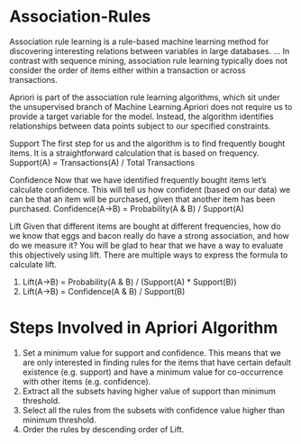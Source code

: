 # Association-Rules

Association rule learning is a rule-based machine learning method for discovering interesting relations between variables in large databases. ... In contrast with sequence mining, association rule learning typically does not consider the order of items either within a transaction or across transactions.

Apriori is part of the association rule learning algorithms, which sit under the unsupervised branch of Machine Learning.Apriori does not require us to provide a target variable for the model. Instead, the algorithm identifies relationships between data points subject to our specified constraints.

Support
The first step for us and the algorithm is to find frequently bought items. It is a straightforward calculation that is based on frequency.
Support(A) = Transactions(A) / Total Transactions

Confidence
Now that we have identified frequently bought items let’s calculate confidence. This will tell us how confident (based on our data) we can be that an item will be purchased, given that another item has been purchased.
Confidence(A→B) = Probability(A & B) / Support(A)

Lift
Given that different items are bought at different frequencies, how do we know that eggs and bacon really do have a strong association, and how do we measure it? You will be glad to hear that we have a way to evaluate this objectively using lift.
There are multiple ways to express the formula to calculate lift.
1) Lift(A→B) = Probability(A & B) / (Support(A) * Support(B))
2) Lift(A→B) = Confidence(A & B) / Support(B)



# Steps Involved in Apriori Algorithm
1. Set a minimum value for support and confidence. This means that we are only interested in finding rules for the items that have certain default existence (e.g. support) and have a minimum value for co-occurrence with other items (e.g. confidence).
2. Extract all the subsets having higher value of support than minimum threshold.
3. Select all the rules from the subsets with confidence value higher than minimum threshold.
4. Order the rules by descending order of Lift.
